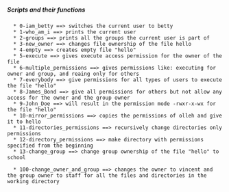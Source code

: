##### Scripts and their functions
      * 0-iam_betty ==> switches the current user to betty
      * 1-who_am_i ==> prints the current user
      * 2-groups ==> prints all the groups the current user is part of
      * 3-new_owner ==> changes file ownership of the file hello
      * 4-empty ==> creates empty file "hello"
      * 5-execute ==> gives execute access permission for the owner of the file
      * 6-multiple_permissions ==> gives permissions like: executing for owner and group, and reaing only for others
      * 7-everybody ==> give permissions for all types of users to execute the file "hello"
      * 8-James_Bond ==> give all permissions for others but not allow any access for the owner and the group owner
      * 9-John_Doe ==> will result in the permission mode -rwxr-x-wx for the file "hello"
      * 10-mirror_permissions ==> copies the permissions of olleh and give it to hello
      * 11-directories_permissions ==> recursively change directories only permissions
      * 12-directory_permissions ==> make directory with permissions specified from the beginning
      * 13-change_group ==> change group ownership of the file "hello" to school

      * 100-change_owner_and_group ==> changes the owner to vincent and the group owner to staff for all the files and directories in the working directory
      